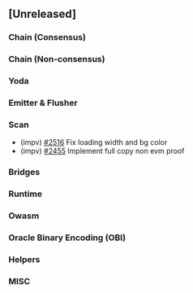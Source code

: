 <!--
(feat): New feature
(impv): Improvement / Enhancement
(docs): Documentation
(bugs): Bug fixes
(chore): Chore/cleanup work
-->

## [Unreleased]

### Chain (Consensus)

### Chain (Non-consensus)

### Yoda

### Emitter & Flusher

### Scan

- (impv) [\#2516](https://github.com/bandprotocol/bandchain/pull/2516) Fix loading width and bg color
- (impv) [\#2455](https://github.com/bandprotocol/bandchain/pull/2455) Implement full copy non evm proof

### Bridges

### Runtime

### Owasm

### Oracle Binary Encoding (OBI)

### Helpers

### MISC
